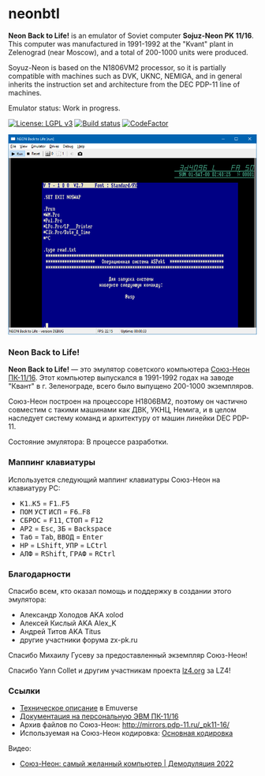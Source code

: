 # neonbtl
**Neon Back to Life!** is an emulator of Soviet computer **Sojuz-Neon PK 11/16**.
This computer was manufactured in 1991-1992 at the "Kvant" plant in Zelenograd (near Moscow), and a total of 200-1000 units were produced.

Soyuz-Neon is based on the N1806VM2 processor, so it is partially compatible with machines such as DVK, UKNC, NEMIGA, and in general inherits the instruction set and architecture from the DEC PDP-11 line of machines.

Emulator status: Work in progress.

[![License: LGPL v3](https://img.shields.io/badge/License-LGPL%20v3-blue.svg)](https://www.gnu.org/licenses/lgpl-3.0)
[![Build status](https://ci.appveyor.com/api/projects/status/q0dmuth9x2sp3k1x?svg=true)](https://ci.appveyor.com/project/nzeemin/neonbtl)
[![CodeFactor](https://www.codefactor.io/repository/github/nzeemin/neonbtl/badge)](https://www.codefactor.io/repository/github/nzeemin/neonbtl)

![](screenshot/NEONBTL.png)


### Neon Back to Life!

**Neon Back to Life!** — это эмулятор советского компьютера [Союз-Неон ПК-11/16](https://ru.wikipedia.org/wiki/%D0%A1%D0%BE%D1%8E%D0%B7-%D0%9D%D0%B5%D0%BE%D0%BD_%D0%9F%D0%9A-11/16).
Этот компьютер выпускался в 1991-1992 годах на заводе "Квант" в г. Зеленограде, всего было выпущено 200-1000 экземпляров.

Союз-Неон построен на процессоре Н1806ВМ2, поэтому он частично совместим с такими машинами как ДВК, УКНЦ, Немига, и в целом наследует систему команд и архитектуру от машин линейки DEC PDP-11.

Состояние эмулятора: В процессе разработки.


### Маппинг клавиатуры
Используется следующий маппинг клавиатуры Союз-Неон на клавиатуру PC:
 - <kbd>К1</kbd>..<kbd>К5</kbd> = <kbd>F1</kbd>..<kbd>F5</kbd>
 - <kbd>ПОМ</kbd> <kbd>УСТ</kbd> <kbd>ИСП</kbd> = <kbd>F6</kbd>..<kbd>F8</kbd>
 - <kbd>СБРОС</kbd> = <kbd>F11</kbd>, <kbd>СТОП</kbd> = <kbd>F12</kbd>
 - <kbd>АР2</kbd> = <kbd>Esc</kbd>, <kbd>ЗБ</kbd> = <kbd>Backspace</kbd>
 - <kbd>Таб</kbd> = <kbd>Tab</kbd>, <kbd>ВВОД</kbd> = <kbd>Enter</kbd>
 - <kbd>НР</kbd> = <kbd>LShift</kbd>, <kbd>УПР</kbd> = <kbd>LCtrl</kbd>
 - <kbd>АЛФ</kbd> = <kbd>RShift</kbd>, <kbd>ГРАФ</kbd> = <kbd>RCtrl</kbd>


### Благодарности
Спасибо всем, кто оказал помощь и поддержку в создании этого эмулятора:
* Александр Холодов AKA xolod
* Алексей Кислый AKA Alex_K
* Андрей Титов AKA Titus
* другие участники форума zx-pk.ru

Спасибо Михаилу Гусеву за предоставленный экземпляр Союз-Неон!

Спасибо Yann Collet и другим участникам проекта [lz4.org](http://www.lz4.org/) за LZ4!


### Ссылки

* [Техническое описание](http://www.emuverse.ru/wiki/%D0%A1%D0%BE%D1%8E%D0%B7-%D0%9D%D0%B5%D0%BE%D0%BD_%D0%9F%D0%9A-11/16_%D0%A2%D0%9E) в Emuverse
* [Документация на персональную ЭВМ ПК-11/16](https://github.com/troosh/pk11-16/tree/master/)
* Архив файлов по Союз-Неон: http://mirrors.pdp-11.ru/_pk11-16/
* Используемая на Союз-Неон кодировка: [Основная кодировка](https://ru.wikipedia.org/wiki/%D0%9E%D1%81%D0%BD%D0%BE%D0%B2%D0%BD%D0%B0%D1%8F_%D0%BA%D0%BE%D0%B4%D0%B8%D1%80%D0%BE%D0%B2%D0%BA%D0%B0)

Видео:
* [Союз-Неон: самый желанный компьютер | Демодуляция 2022](https://www.youtube.com/watch?v=g0wQQ4NY5vc)
